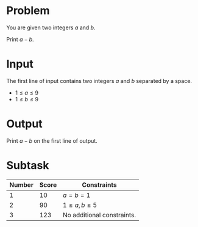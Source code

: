 # Problem

You are given two integers $a$ and $b$.

Print $a - b$.

# Input

The first line of input contains two integers $a$ and $b$ separated by a space.

* $1 \le a \le 9$
* $1 \le b \le 9$

# Output

Print $a - b$ on the first line of output.

# Subtask

| Number | Score | Constraints |
| ------ | ----- | ----------- |
| 1      | 10    | $a = b = 1$ |
| 2      | 90    | $1 \le a, b \le 5$ |
| 3      | 123   | No additional constraints. |
